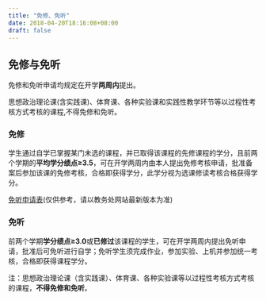 ```yaml
---
title: "免修、免听"
date: 2018-04-20T18:16:08+08:00
draft: false
---
```


## 免修与免听

免修和免听申请均规定在开学**两周内**提出。

思想政治理论课(含实践课)、体育课、各种实验课和实践性教学环节等以过程性考核方式考核的课程,不得免修和免听。

### 免修

学生通过自学已掌握某门未选的课程，并已取得该课程的先修课程的学分，且前两个学期的**平均学分绩点≥3.5**，可在开学两周内由本人提出免修考核申请，批准备案后参加该课的免修考核，合格即获得学分，此学分视为选课修读考核合格获得学分。

[免听申请表](免听申请表.doc)(仅供参考，请以教务处网站最新版本为准)

### 免听

前两个学期**学分绩点≥3.0**或**已修过**该课程的学生，可在开学两周内提出免听申请，批准后可免听进行自学；免听学生须完成作业，参加实验、上机并参加统一考核，合格即获得课程学分。

注：思想政治理论课（含实践课）、体育课、各种实验课等以过程性考核方式考核的课程，**不得免修和免听**。
